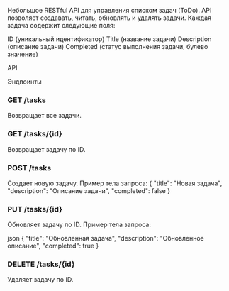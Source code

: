 Небольшое RESTful API для управления списком задач (ToDo). 
API позволяет создавать, читать, обновлять и удалять задачи. Каждая задача содержит следующие поля:

ID (уникальный идентификатор)
Title (название задачи)
Description (описание задачи)
Completed (статус выполнения задачи, булево значение)

API

Эндпоинты

### GET /tasks
Возвращает все задачи.

### GET /tasks/{id}
Возвращает задачу по ID.

### POST /tasks
Создает новую задачу. Пример тела запроса:
{
  "title": "Новая задача",
  "description": "Описание задачи",
  "completed": false
}

### PUT /tasks/{id}
Обновляет задачу по ID. Пример тела запроса:

json
{
  "title": "Обновленная задача",
  "description": "Обновленное описание",
  "completed": true
}
### DELETE /tasks/{id}
Удаляет задачу по ID.
